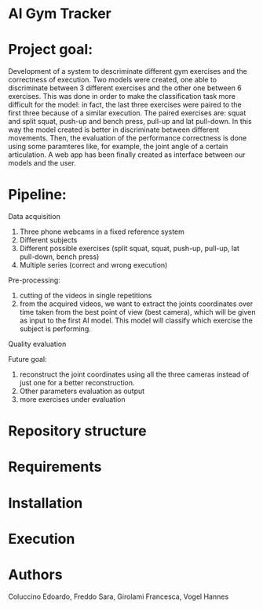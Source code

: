 # AI Gym Tracker

# Project goal:
Development of a system to descriminate different gym exercises and the correctness of execution. Two models were created, one able to discriminate between 3 different exercises and the other one between 6 exercises. This was done in order to make the classification task more difficult for the model: in fact, the last three exercises were paired to the first three because of a similar execution. The paired exercises are: squat and split squat, push-up and bench press, pull-up and lat pull-down. In this way the model created is better in discriminate between different movements.
Then, the evaluation of the performance correctness is done using some paramteres like, for example, the joint angle of a certain articulation.
A web app has been finally created as interface between our models and the user.
# Pipeline:
Data acquisition
1) Three phone webcams in a fixed reference system
2) Different subjects
3) Different possible exercises (split squat, squat, push-up, pull-up, lat pull-down, bench press)
4) Multiple series (correct and wrong execution)

Pre-processing:
1) cutting of the videos in single repetitions
2) from the acquired videos, we want to extract the joints coordinates over time taken from the best point of view (best camera), which will be given as input to the first AI model. This model will classify which exercise the subject is performing.

Quality evaluation

Future goal:
1) reconstruct the joint coordinates using all the three cameras instead of just one for a better reconstruction.
2) Other parameters evaluation as output
3) more exercises under evaluation
# Repository structure

# Requirements

# Installation

# Execution

# Authors
Coluccino Edoardo, Freddo Sara, Girolami Francesca, Vogel Hannes
